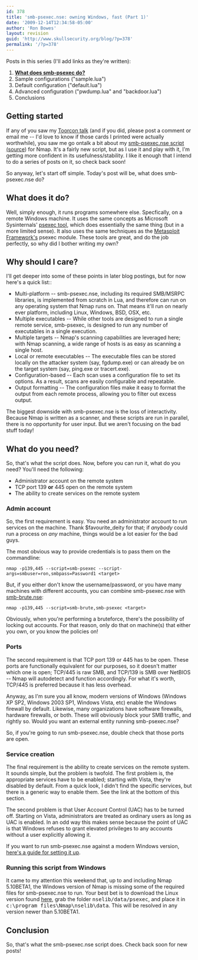 ```yaml
---
id: 378
title: 'smb-psexec.nse: owning Windows, fast (Part 1)'
date: '2009-12-14T12:34:58-05:00'
author: 'Ron Bowes'
layout: revision
guid: 'http://www.skullsecurity.org/blog/?p=378'
permalink: '/?p=378'
---
```


Posts in this series (I'll add links as they're written):

1. **[What does smb-psexec do?](/blog/?p=365)**
2. Sample configurations ("sample.lua")
3. Default configuration ("default.lua")
4. Advanced configuration ("pwdump.lua" and "backdoor.lua")
5. Conclusions

## Getting started

If any of you saw my [Toorcon talk](http://svn.skullsecurity.org:81/ron/security/2009-10-toorcon/2009-10%20Toorcon.pdf) (and if you did, please post a comment or email me -- I'd love to know if those cards I printed were actually worthwhile), you saw me go ontalk a bit about my [smb-psexec.nse script (](http://nmap.org/nsedoc/scripts/smb-psexec.html)[source](http://nmap.org/svn/scripts/smb-psexec.nse)) for Nmap. It's a fairly new script, but as I use it and play with it, I'm getting more confident in its usefulness/stability. I like it enough that I intend to do a series of posts on it, so check back soon!

So anyway, let's start off simple. Today's post will be, what does smb-psexec.nse do?

## What does it do?

Well, simply enough, it runs programs somewhere else. Specfically, on a remote Windows machine. It uses the same concepts as Microsoft Sysinternals' [psexec tool](http://technet.microsoft.com/en-us/sysinternals/bb897553.aspx), which does essentially the same thing (but in a more limited sense). It also uses the same techniques as the [Metasploit Framework's](http://www.metasploit.com/framework/) psexec module. These tools are great, and do the job perfectly, so why did I bother writing my own?

## Why should I care?

I'll get deeper into some of these points in later blog postings, but for now here's a quick list::

- Multi-platform -- smb-psexec.nse, including its required SMB/MSRPC libraries, is implemented from scratch in Lua, and therefore can run on any operating system that Nmap runs on. That means it'll run on nearly ever platform, including Linux, Windows, BSD, OSX, etc.
- Multiple executables -- While other tools are designed to run a single remote service, smb-psexec, is designed to run any number of executables in a single execution.
- Multiple targets -- Nmap's scanning capabilities are leveraged here; with Nmap scanning, a wide range of hosts is as easy as scanning a single host.
- Local or remote executables -- The executable files can be stored locally on the attacker system (say, fgdump.exe) or can already be on the target system (say, ping.exe or tracert.exe).
- Configuration-based -- Each scan uses a configuration file to set its options. As a result, scans are easily configurable and repeatable.
- Output formatting -- The configuration files make it easy to format the output from each remote process, allowing you to filter out excess output.

The biggest downside with smb-psexec.nse is the loss of interactivity. Because Nmap is written as a scanner, and these scripts are run in parallel, there is no opportunity for user input. But we aren't focusing on the bad stuff today!

## What do you need?

So, that's what the script does. Now, before you can run it, what do you need? You'll need the following:

- Administrator account on the remote system
- TCP port 139 **or** 445 open on the remote system
- The ability to create services on the remote system

### Admin account

So, the first requirement is easy. You need an administrator account to run services on the machine. Thank $favourite\_deity for that; if *anybody* could run a process on *any* machine, things would be a lot easier for the bad guys.

The most obvious way to provide credentials is to pass them on the commandline:

```
nmap -p139,445 --script=smb-psexec --script-args=smbuser=ron,smbpass=Password1 <target>
```

But, if you either don't know the username/password, or you have many machines with different accounts, you can combine smb-psexec.nse with [smb-brute.nse](http://nmap.org/nsedoc/scripts/smb-brute.html):

```
nmap -p139,445 --script=smb-brute,smb-psexec <target>
```

Obviously, when you're performing a bruteforce, there's the possibility of locking out accounts. For that reason, only do that on machine(s) that either you own, or you know the policies on!

### Ports

The second requirement is that TCP port 139 or 445 has to be open. These ports are functionally equivalent for our purposes, so it doesn't matter which one is open; TCP/445 is raw SMB, and TCP/139 is SMB over NetBIOS -- Nmap will autodetect and function accordingly. For what it's worth, TCP/445 is preferred because it has less overhead.

Anyway, as I'm sure you all know, modern versions of Windows (Windows XP SP2, Windows 2003 SP1, Windows Vista, etc) enable the Windows firewall by default. Likewise, many organizations have software firewalls, hardware firewalls, or both. These will obviously block your SMB traffic, and rightly so. Would you want an external entity running smb-psexec.nse?

So, if you're going to run smb-psexec.nse, double check that those ports are open.

### Service creation

The final requirement is the ability to create services on the remote system. It sounds simple, but the problem is twofold. The first problem is, the appropriate services have to be enabled; starting with Vista, they're disabled by default. From a quick look, I didn't find the specific services, but there is a generic way to enable them. See the link at the bottom of this section.

The second problem is that User Account Control (UAC) has to be turned off. Starting on Vista, administrators are treated as ordinary users as long as UAC is enabled. In an odd way this makes sense because the point of UAC is that Windows refuses to grant elevated privileges to any accounts without a user explicitly allowing it.

If you want to run smb-psexec.nse against a modern Windows version, [here's a guide for setting it up](http://forum.sysinternals.com/forum_posts.asp?TID=9139).

### Running this script from Windows

It came to my attention this weekend that, up to and including Nmap 5.10BETA1, the Windows version of Nmap is missing some of the required files for smb-psexec.nse to run. Your best bet is to download the Linux version found [here](http://nmap.org/dist/nmap-5.10BETA1.tar.bz2), grab the folder <tt>nselib/data/psexec</tt>, and place it in <tt>c:\\program files\\Nmap\\nselib\\data</tt>. This will be resolved in any version newer than 5.10BETA1.

## Conclusion

So, that's what the smb-psexec.nse script does. Check back soon for new posts!